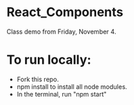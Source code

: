 # React_Components

Class demo from Friday, November 4. 

# To run locally:

- Fork this repo.
- npm install to install all node modules.
- In the terminal, run "npm start"
